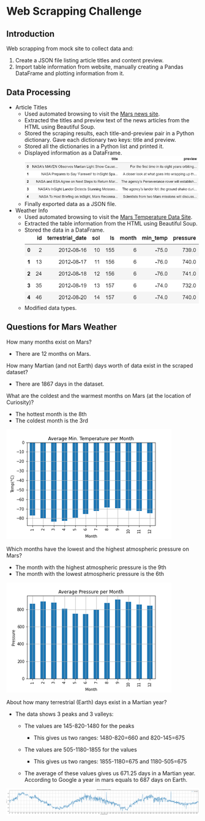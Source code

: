 # Web Scrapping Challenge
## Introduction
Web scrapping from mock site to collect data and:
1. Create a JSON file listing article titles and content preview.
2. Import table information from website, manually creating a Pandas DataFrame and plotting information from it.

## Data Processing
* Article Titles  
    * Used automated browsing to visit the [Mars news site](https://static.bc-edx.com/data/web/mars_news/index.html).  
    * Extracted the titles and preview text of the news articles from the HTML using Beautiful Soup.  
    * Stored the scraping results, each title-and-preview pair in a Python dictionary. Gave each dictionary two keys: title and preview.  
    * Stored all the dictionaries in a Python list and printed it.  
    * Displayed information as a DataFrame.
    ![News DataFrame](Figures/ArticleDF.png)
    * Finally exported data as a JSON file.
* Weather Info  
    * Used automated browsing to visit the [Mars Temperature Data Site](https://static.bc-edx.com/data/web/mars_facts/temperature.html).
    * Extracted the table information from the HTML using Beautiful Soup. 
    * Stored the data in a DataFrame.  
    ![Weather DataFrame](Figures/WeatherDF.png)
    * Modified data types.

## Questions for Mars Weather
How many months exist on Mars?  
* There are 12 months on Mars.  

How many Martian (and not Earth) days worth of data exist in the scraped dataset?  
* There are 1867 days in the dataset.  

What are the coldest and the warmest months on Mars (at the location of Curiosity)? 
* The hottest month is the 8th
* The coldest month is the 3rd

![Monthly temperature in Mars](Figures/temp_monthly.png)

Which months have the lowest and the highest atmospheric pressure on Mars?  
* The month with the highest atmospheric pressure is the 9th
* The month with the lowest atmospheric pressure is the 6th

![Monthly pressure in Mars](Figures/pressure_monthly.png)

About how many terrestrial (Earth) days exist in a Martian year?  
* The data shows 3 peaks and 3 valleys:  
    * The values are 145-820-1480 for the peaks
        * This gives us two ranges: 1480-820=660 and 820-145=675
    * The values are 505-1180-1855 for the values
        * This gives us two ranges: 1855-1180=675 and 1180-505=675 
    
    
    * The average of these values gives us 671.25 days in a Martian year. According to Google a year in mars equals to 687 days on Earth. 

![Cyclical temperature in Mars](Figures/temp_daily.png)



